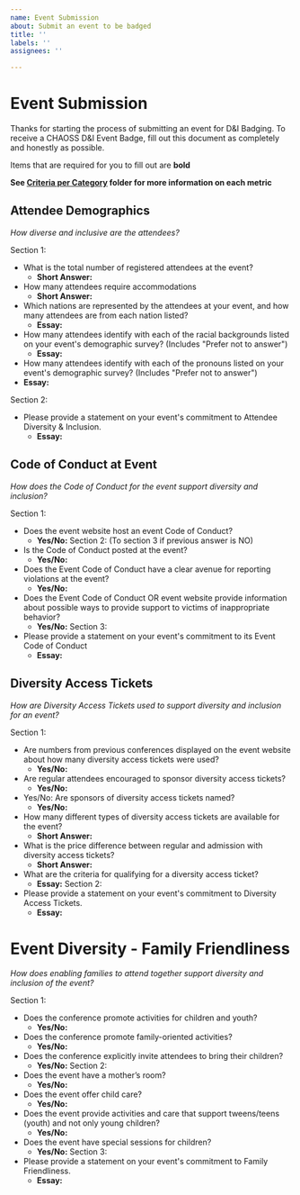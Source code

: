 ```yaml
---
name: Event Submission
about: Submit an event to be badged
title: ''
labels: ''
assignees: ''

---
```


# Event Submission

Thanks for starting the process of submitting an event for D&I Badging. To receive a CHAOSS D&I Event Badge, fill out this document as completely and honestly as possible.

Items that are required for you to fill out are __bold__

**See [Criteria per Category](https://github.com/Nebrethar/Docs-Diversity-Inclusion-Badging/tree/master/Event/Criteria-per-Category) folder for more information on each metric**

## Attendee Demographics

_How diverse and inclusive are the attendees?_

Section 1:
  * What is the total number of registered attendees at the event?
    * __Short Answer:__ 
  * How many attendees require accommodations
    * __Short Answer:__ 
  * Which nations are represented by the attendees at your event, and how many attendees are from each nation listed?
    * __Essay:__ 
  * How many attendees identify with each of the racial backgrounds listed on your event's demographic survey? (Includes "Prefer not to answer")
    * __Essay:__ 
  * How many attendees identify with each of the pronouns listed on your event's demographic survey? (Includes "Prefer not to answer")
   * __Essay:__ 
  
Section 2:
* Please provide a statement on your event's commitment to Attendee Diversity & Inclusion.
  * __Essay:__ 

## Code of Conduct at Event

_How does the Code of Conduct for the event support diversity and inclusion?_

Section 1:
  * Does the event website host an event Code of Conduct?
    * __Yes/No:__ 
  Section 2: (To section 3 if previous answer is NO)
  * Is the Code of Conduct posted at the event?
    * __Yes/No:__ 
  * Does the Event Code of Conduct have a clear avenue for reporting violations at the event?
    * __Yes/No:__ 
  * Does the Event Code of Conduct OR event website provide information about possible ways to provide support to victims of inappropriate behavior?
    * __Yes/No:__ 
Section 3:
  * Please provide a statement on your event's commitment to its Event Code of Conduct
    * __Essay:__

## Diversity Access Tickets

_How are Diversity Access Tickets used to support diversity and inclusion for an event?_

Section 1:
  * Are numbers from previous conferences displayed on the event website about how many diversity access tickets were used?
    * __Yes/No:__
  * Are regular attendees encouraged to sponsor diversity access tickets?
    * __Yes/No:__
  * Yes/No: Are sponsors of diversity access tickets named?
    * __Yes/No:__
  * How many different types of diversity access tickets are available for the event?
    * __Short Answer:__ 
  * What is the price difference between regular and admission with diversity access tickets?
    * __Short Answer:__ 
  * What are the criteria for qualifying for a diversity access ticket?
    * __Essay:__ 
Section 2: 
  * Please provide a statement on your event's commitment to Diversity Access Tickets.
    * __Essay:__ 

# Event Diversity - Family Friendliness

_How does enabling families to attend together support diversity and inclusion of the event?_

Section 1:
  * Does the conference promote activities for children and youth?
    * __Yes/No:__
  * Does the conference promote family-oriented activities?
    * __Yes/No:__
  * Does the conference explicitly invite attendees to bring their children?
    * __Yes/No:__
  Section 2:
  * Does the event have a mother’s room?
    * __Yes/No:__
  * Does the event offer child care?
    * __Yes/No:__
  * Does the event provide activities and care that support tweens/teens (youth) and not only young children?
    * __Yes/No:__
  * Does the event have special sessions for children?
    * __Yes/No:__
Section 3:
  * Please provide a statement on your event's commitment to Family Friendliness.
    * __Essay:__
